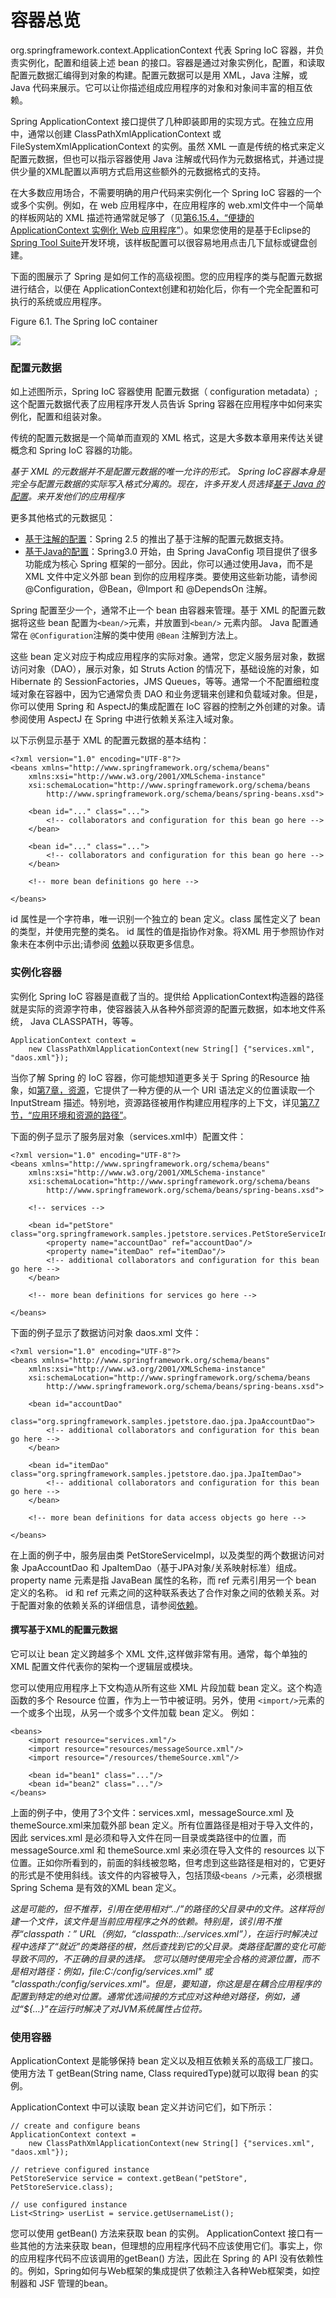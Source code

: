 容器总览
====

org.springframework.context.ApplicationContext 代表 Spring IoC 容器，并负责实例化，配置和组装上述 bean 的接口。容器是通过对象实例化，配置，和读取配置元数据汇编得到对象的构建。配置元数据可以是用 XML，Java 注解，或 Java 代码来展示。它可以让你描述组成应用程序的对象和对象间丰富的相互依赖。

Spring ApplicationContext 接口提供了几种即装即用的实现方式。在独立应用中，通常以创建 ClassPathXmlApplicationContext 或FileSystemXmlApplicationContext 的实例。虽然 XML 一直是传统的格式来定义配置元数据，但也可以指示容器使用 Java 注解或代码作为元数据格式，并通过提供少量的XML配置以声明方式启用这些额外的元数据格式的支持。

在大多数应用场合，不需要明确的用户代码来实例化一个 Spring IoC 容器的一个或多个实例。例如，在 web 应用程序中，在应用程序的 web.xml文件中一个简单的样板网站的 XML 描述符通常就足够了（见[第6.15.4，“便捷的 ApplicationContext 实例化 Web 应用程序”](http://docs.spring.io/spring/docs/current/spring-framework-reference/htmlsingle/#context-create)）。如果您使用的是基于Eclipse的 [Spring Tool Suite](https://spring.io/tools/sts)开发环境，该样板配置可以很容易地用点击几下鼠标或键盘创建。

下面的图展示了 Spring 是如何工作的高级视图。您的应用程序的类与配置元数据进行结合，以便在 ApplicationContext创建和初始化后，你有一个完全配置和可执行的系统或应用程序。

Figure 6.1. The Spring IoC container

![](http://docs.spring.io/spring/docs/current/spring-framework-reference/htmlsingle/images/container-magic.png)

### 配置元数据

如上述图所示，Spring IoC 容器使用 配置元数据（ configuration metadata）;这个配置元数据代表了应用程序开发人员告诉 Spring 容器在应用程序中如何来实例化，配置和组装对象。

传统的配置元数据是一个简单而直观的 XML 格式，这是大多数本章用来传达关键概念和 Spring IoC 容器的功能。

*基于 XML 的元数据并不是配置元数据的唯一允许的形式。 Spring IoC容器本身是完全与配置元数据的实际写入格式分离的。现在，许多开发人员选择[基于 Java 的配置](http://docs.spring.io/spring/docs/current/spring-framework-reference/htmlsingle/#beans-java)。来开发他们的应用程序*

更多其他格式的元数据见：

* [基于注解的配置](http://docs.spring.io/spring/docs/current/spring-framework-reference/htmlsingle/#beans-annotation-config)：Spring 2.5 的推出了基于注解的配置元数据支持。
* [基于Java的配置](http://docs.spring.io/spring/docs/current/spring-framework-reference/htmlsingle/#beans-java)：Spring3.0 开始，由 Spring JavaConfig 项目提供了很多功能成为核心 Spring 框架的一部分。因此，你可以通过使用Java，而不是 XML 文件中定义外部 bean 到你的应用程序类。要使用这些新功能，请参阅 @Configuration，@Bean，@Import 和 @DependsOn 注解。

Spring 配置至少一个，通常不止一个 bean 由容器来管理。基于 XML 的配置元数据将这些 bean 配置为`<bean/>`元素，并放置到`<bean/>` 元素内部。 Java 配置通常在 `@Configuration`注解的类中使用 `@Bean` 注解到方法上。

这些 bean 定义对应于构成应用程序的实际对象。通常，您定义服务层对象，数据访问对象（DAO），展示对象，如 Struts Action 的情况下，基础设施的对象，如 Hibernate 的 SessionFactories，JMS Queues，等等。通常一个不配置细粒度域对象在容器中，因为它通常负责 DAO 和业务逻辑来创建和负载域对象。但是，你可以使用 Spring 和 AspectJ的集成配置在 IoC 容器的控制之外创建的对象。请参阅使用 AspectJ 在 Spring 中进行依赖关系注入域对象。

以下示例显示基于 XML 的配置元数据的基本结构：

	<?xml version="1.0" encoding="UTF-8"?>
	<beans xmlns="http://www.springframework.org/schema/beans"
	    xmlns:xsi="http://www.w3.org/2001/XMLSchema-instance"
	    xsi:schemaLocation="http://www.springframework.org/schema/beans
	        http://www.springframework.org/schema/beans/spring-beans.xsd">

	    <bean id="..." class="...">
	        <!-- collaborators and configuration for this bean go here -->
	    </bean>

	    <bean id="..." class="...">
	        <!-- collaborators and configuration for this bean go here -->
	    </bean>

	    <!-- more bean definitions go here -->

	</beans>

id 属性是一个字符串，唯一识别一个独立的 bean 定义。class 属性定义了 bean 的类型，并使用完整的类名。 id 属性的值是指协作对象。将XML 用于参照协作对象未在本例中示出;请参阅 [依赖](http://docs.spring.io/spring/docs/current/spring-framework-reference/htmlsingle/#beans-dependencies)以获取更多信息。

### 实例化容器

实例化 Spring IoC 容器是直截了当的。提供给 ApplicationContext构造器的路径就是实际的资源字符串，使容器装入从各种外部资源的配置元数据，如本地文件系统， Java CLASSPATH，等等。

	ApplicationContext context =
	    new ClassPathXmlApplicationContext(new String[] {"services.xml", "daos.xml"});

当你了解 Spring 的 IoC 容器，你可能想知道更多关于 Spring 的Resource 抽象，如[第7章，资源](http://docs.spring.io/spring/docs/current/spring-framework-reference/htmlsingle/#resources)，它提供了一种方便的从一个 URI 语法定义的位置读取一个InputStream 描述。特别地，资源路径被用作构建应用程序的上下文，详见[第7.7节，“应用环境和资源的路径”](http://docs.spring.io/spring/docs/current/spring-framework-reference/htmlsingle/#resources-app-ctx)。

下面的例子显示了服务层对象（services.xml中）配置文件：

	<?xml version="1.0" encoding="UTF-8"?>
	<beans xmlns="http://www.springframework.org/schema/beans"
	    xmlns:xsi="http://www.w3.org/2001/XMLSchema-instance"
	    xsi:schemaLocation="http://www.springframework.org/schema/beans
	        http://www.springframework.org/schema/beans/spring-beans.xsd">

	    <!-- services -->

	    <bean id="petStore" class="org.springframework.samples.jpetstore.services.PetStoreServiceImpl">
	        <property name="accountDao" ref="accountDao"/>
	        <property name="itemDao" ref="itemDao"/>
	        <!-- additional collaborators and configuration for this bean go here -->
	    </bean>

	    <!-- more bean definitions for services go here -->

	</beans>

下面的例子显示了数据访问对象 daos.xml 文件：

	<?xml version="1.0" encoding="UTF-8"?>
	<beans xmlns="http://www.springframework.org/schema/beans"
	    xmlns:xsi="http://www.w3.org/2001/XMLSchema-instance"
	    xsi:schemaLocation="http://www.springframework.org/schema/beans
	        http://www.springframework.org/schema/beans/spring-beans.xsd">

	    <bean id="accountDao"
	        class="org.springframework.samples.jpetstore.dao.jpa.JpaAccountDao">
	        <!-- additional collaborators and configuration for this bean go here -->
	    </bean>

	    <bean id="itemDao" class="org.springframework.samples.jpetstore.dao.jpa.JpaItemDao">
	        <!-- additional collaborators and configuration for this bean go here -->
	    </bean>

	    <!-- more bean definitions for data access objects go here -->

	</beans>

在上面的例子中，服务层由类 PetStoreServiceImpl，以及类型的两个数据访问对象 JpaAccountDao 和 JpaItemDao（基于JPA对象/关系映射标准）组成。property name 元素是指 JavaBean 属性的名称，而 ref 元素引用另一个 bean 定义的名称。 id 和 ref 元素之间的这种联系表达了合作对象之间的依赖关系。对于配置对象的依赖关系的详细信息，请参阅[依赖](http://docs.spring.io/spring/docs/current/spring-framework-reference/htmlsingle/#beans-dependencies)。

#### 撰写基于XML的配置元数据

它可以让 bean 定义跨越多个 XML 文件,这样做非常有用。通常，每个单独的 XML 配置文件代表你的架构一个逻辑层或模块。

您可以使用应用程序上下文构造从所有这些 XML 片段加载 bean 定义。这个构造函数的多个 Resource 位置，作为上一节中被证明。另外，使用  `<import/>`元素的一个或多个出现，从另一个或多个文件加载 bean 定义。 例如：

	<beans>
	    <import resource="services.xml"/>
	    <import resource="resources/messageSource.xml"/>
	    <import resource="/resources/themeSource.xml"/>

	    <bean id="bean1" class="..."/>
	    <bean id="bean2" class="..."/>
	</beans>

上面的例子中，使用了3个文件：services.xml，messageSource.xml 及 themeSource.xml来加载外部 bean 定义。所有位置路径是相对于导入文件的，因此 services.xml 是必须和导入文件在同一目录或类路径中的位置，而 messageSource.xml 和 themeSource.xml 来必须在导入文件的 resources 以下位置。正如你所看到的，前面的斜线被忽略，但考虑到这些路径是相对的，它更好的形式是不使用斜线。该文件的内容被导入，包括顶级`<beans />`元素，必须根据  Spring Schema 是有效的XML bean 定义。

*这是可能的，但不推荐，引用在使用相对“../”的路径的父目录中的文件。这样将创建一个文件，该文件是当前应用程序之外的依赖。特别是，该引用不推荐“classpath：” URL（例如，“classpath:../services.xml”），在运行时解决过程中选择了“就近”的类路径的根，然后查找到它的父目录。类路径配置的变化可能导致不同的，不正确的目录的选择。
您可以随时使用完全合格的资源位置，而不是相对路径：例如，file:C:/config/services.xml" 或 "classpath:/config/services.xml"。但是，要知道，你这是是在耦合应用程序的配置到特定的绝对位置。通常优选间接的方式应对这种绝对路径，例如，通过“${…​}”在运行时解决了对JVM系统属性占位符。*

### 使用容器

ApplicationContext 是能够保持 bean 定义以及相互依赖关系的高级工厂接口。使用方法 T getBean(String name, Class<T> requiredType)就可以取得 bean 的实例。

ApplicationContext 中可以读取 bean 定义并访问它们，如下所示：

	// create and configure beans
	ApplicationContext context =
	    new ClassPathXmlApplicationContext(new String[] {"services.xml", "daos.xml"});

	// retrieve configured instance
	PetStoreService service = context.getBean("petStore", PetStoreService.class);

	// use configured instance
	List<String> userList = service.getUsernameList();

您可以使用 getBean() 方法来获取 bean 的实例。 ApplicationContext 接口有一些其他的方法来获取 bean，但理想的应用程序代码不应该使用它们。事实上，你的应用程序代码不应该调用的getBean() 方法，因此在 Spring 的 API 没有依赖性的。例如，Spring如何与Web框架的集成提供了依赖注入各种Web框架类，如控制器和 JSF 管理的bean。

